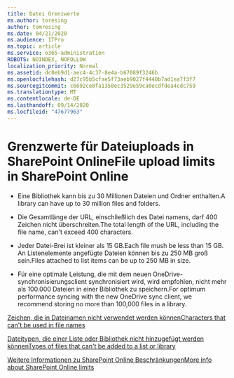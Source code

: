 ```yaml
---
title: Datei Grenzwerte
ms.author: toresing
author: tomresing
ms.date: 04/21/2020
ms.audience: ITPro
ms.topic: article
ms.service: o365-administration
ROBOTS: NOINDEX, NOFOLLOW
localization_priority: Normal
ms.assetid: dc0eb9d1-aec4-4c37-8e4a-b67089f3246b
ms.openlocfilehash: d27c95b5cfae5f73aeb9027f4440b7ad1ea7f3f7
ms.sourcegitcommit: c6692ce0fa1358ec3529e59ca0ecdfdea4cdc759
ms.translationtype: MT
ms.contentlocale: de-DE
ms.lasthandoff: 09/14/2020
ms.locfileid: "47677963"
---
```

# <a name="file-upload-limits-in-sharepoint-online"></a><span data-ttu-id="ac064-102">Grenzwerte für Dateiuploads in SharePoint Online</span><span class="sxs-lookup"><span data-stu-id="ac064-102">File upload limits in SharePoint Online</span></span>

- <span data-ttu-id="ac064-103">Eine Bibliothek kann bis zu 30 Millionen Dateien und Ordner enthalten.</span><span class="sxs-lookup"><span data-stu-id="ac064-103">A library can have up to 30 million files and folders.</span></span>
    
- <span data-ttu-id="ac064-104">Die Gesamtlänge der URL, einschließlich des Datei namens, darf 400 Zeichen nicht überschreiten.</span><span class="sxs-lookup"><span data-stu-id="ac064-104">The total length of the URL, including the file name, can't exceed 400 characters.</span></span>
    
- <span data-ttu-id="ac064-105">Jeder Datei-Brei ist kleiner als 15 GB.</span><span class="sxs-lookup"><span data-stu-id="ac064-105">Each file mush be less than 15 GB.</span></span> <span data-ttu-id="ac064-106">An Listenelemente angefügte Dateien können bis zu 250 MB groß sein.</span><span class="sxs-lookup"><span data-stu-id="ac064-106">Files attached to list items can be up to 250 MB in size.</span></span>
    
- <span data-ttu-id="ac064-107">Für eine optimale Leistung, die mit dem neuen OneDrive-synchronisierungsclient synchronisiert wird, wird empfohlen, nicht mehr als 100.000 Dateien in einer Bibliothek zu speichern.</span><span class="sxs-lookup"><span data-stu-id="ac064-107">For optimum performance syncing with the new OneDrive sync client, we recommend storing no more than 100,000 files in a library.</span></span> 
    
[<span data-ttu-id="ac064-108">Zeichen, die in Dateinamen nicht verwendet werden können</span><span class="sxs-lookup"><span data-stu-id="ac064-108">Characters that can't be used in file names</span></span>](https://go.microsoft.com/fwlink/?linkid=866430)
  
[<span data-ttu-id="ac064-109">Dateitypen, die einer Liste oder Bibliothek nicht hinzugefügt werden können</span><span class="sxs-lookup"><span data-stu-id="ac064-109">Types of files that can't be added to a list or library</span></span>](https://go.microsoft.com/fwlink/?linkid=273757)
  
[<span data-ttu-id="ac064-110">Weitere Informationen zu SharePoint Online Beschränkungen</span><span class="sxs-lookup"><span data-stu-id="ac064-110">More info about SharePoint Online limits</span></span>](https://go.microsoft.com/fwlink/?linkid=271273)
  

